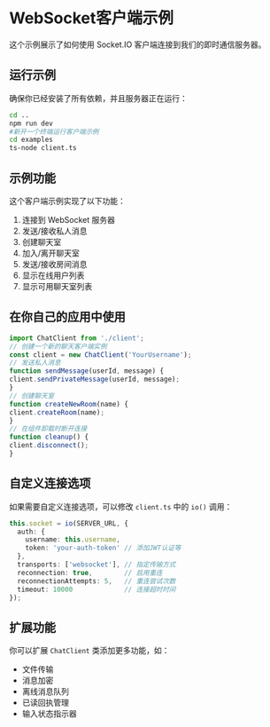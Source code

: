 # WebSocket客户端示例

这个示例展示了如何使用 Socket.IO 客户端连接到我们的即时通信服务器。

## 运行示例

确保你已经安装了所有依赖，并且服务器正在运行： 

```bash
cd ..
npm run dev
#新开一个终端运行客户端示例
cd examples
ts-node client.ts
```

## 示例功能

这个客户端示例实现了以下功能：

1. 连接到 WebSocket 服务器
2. 发送/接收私人消息
3. 创建聊天室
4. 加入/离开聊天室
5. 发送/接收房间消息
6. 显示在线用户列表
7. 显示可用聊天室列表

## 在你自己的应用中使用


```typescript
import ChatClient from './client';
// 创建一个新的聊天客户端实例
const client = new ChatClient('YourUsername');
// 发送私人消息
function sendMessage(userId, message) {
client.sendPrivateMessage(userId, message);
}
// 创建聊天室
function createNewRoom(name) {
client.createRoom(name);
}
// 在组件卸载时断开连接
function cleanup() {
client.disconnect();
}
```

## 自定义连接选项

如果需要自定义连接选项，可以修改 `client.ts` 中的 `io()` 调用：

```typescript
this.socket = io(SERVER_URL, {
  auth: {
    username: this.username,
    token: 'your-auth-token' // 添加JWT认证等
  },
  transports: ['websocket'], // 指定传输方式
  reconnection: true,        // 启用重连
  reconnectionAttempts: 5,   // 重连尝试次数
  timeout: 10000             // 连接超时时间
});
```

## 扩展功能

你可以扩展 `ChatClient` 类添加更多功能，如：

- 文件传输
- 消息加密
- 离线消息队列
- 已读回执管理
- 输入状态指示器
